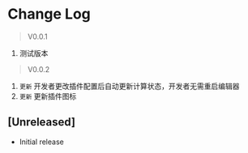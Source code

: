 # Change Log

> V0.0.1
  1. 测试版本

> V0.0.2
  1. `更新` 开发者更改插件配置后自动更新计算状态，开发者无需重启编辑器
  2. `更新` 更新插件图标
## [Unreleased]

- Initial release